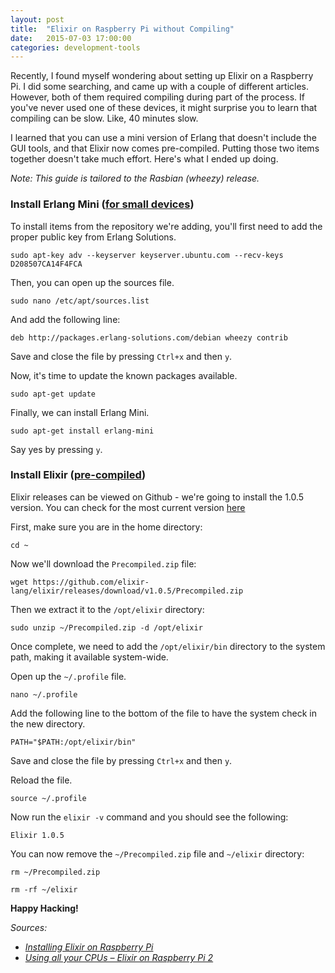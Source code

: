 ```yaml
---
layout: post
title:  "Elixir on Raspberry Pi without Compiling"
date:   2015-07-03 17:00:00
categories: development-tools
---
```


Recently, I found myself wondering about setting up Elixir on a
Raspberry Pi. I did some searching, and came up with a couple of
different articles. However, both of them required compiling during
part of the process. If you've never used one of these devices,
it might surprise you to learn that compiling can be slow. Like, 40
minutes slow.

I learned that you can use a mini version of Erlang that doesn't
include the GUI tools, and that Elixir now comes pre-compiled.
Putting those two items together doesn't take much effort. Here's
what I ended up doing.

*Note: This guide is tailored to the Rasbian (wheezy) release.*

### Install Erlang Mini ([for small devices](http://www.erlang-embedded.com/2013/09/new-erlang-package-for-small-devices-erlang-mini/))

To install items from the repository we're adding, you'll first need
to add the proper public key from Erlang Solutions.

`sudo apt-key adv --keyserver keyserver.ubuntu.com --recv-keys D208507CA14F4FCA`

Then, you can open up the sources file.

`sudo nano /etc/apt/sources.list`

And add the following line:

`deb http://packages.erlang-solutions.com/debian wheezy contrib`

Save and close the file by pressing `Ctrl+x` and then `y`.

Now, it's time to update the known packages available.

`sudo apt-get update`

Finally, we can install Erlang Mini.

`sudo apt-get install erlang-mini`

Say yes by pressing `y`.

### Install Elixir ([pre-compiled](https://github.com/elixir-lang/elixir/releases))

Elixir releases can be viewed on Github - we're going to install the 1.0.5 version. You can check for the most current version [here](https://github.com/elixir-lang/elixir/releases)

First, make sure you are in the home directory:

`cd ~`

Now we'll download the `Precompiled.zip` file:

`wget https://github.com/elixir-lang/elixir/releases/download/v1.0.5/Precompiled.zip`

Then we extract it to the `/opt/elixir` directory:

`sudo unzip ~/Precompiled.zip -d /opt/elixir`

Once complete, we need to add the `/opt/elixir/bin` directory to
the system path, making it available system-wide.

Open up the `~/.profile` file.

`nano ~/.profile`

Add the following line to the bottom of the file to have the system
check in the new directory.

`PATH="$PATH:/opt/elixir/bin"`

Save and close the file by pressing `Ctrl+x` and then `y`.

Reload the file.

`source ~/.profile`

Now run the `elixir -v` command and you should see the following:

`Elixir 1.0.5`

You can now remove the `~/Precompiled.zip` file and `~/elixir` directory:

`rm ~/Precompiled.zip`

`rm -rf ~/elixir`

**Happy Hacking!**

*Sources:*

- *[Installing Elixir on Raspberry Pi](http://suranyami.com/post/80056047551/installing-elixir-on-raspberry-pi)*
- *[Using all your CPUs – Elixir on Raspberry Pi 2](https://onfido.com/blog/using-cpus-elixir-on-raspberry-pi2/)*

